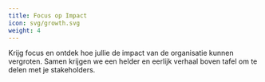 ```yaml
---
title: Focus op Impact
icon: svg/growth.svg
weight: 4
---
```

Krijg focus en ontdek hoe jullie de impact van de organisatie kunnen vergroten. Samen krijgen we een helder en eerlijk verhaal boven tafel om te delen met je stakeholders.